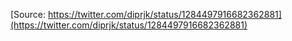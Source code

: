 [Source: https://twitter.com/diprjk/status/1284497916682362881](https://twitter.com/diprjk/status/1284497916682362881)